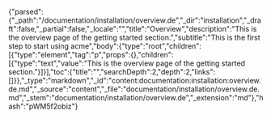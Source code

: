 {"parsed":{"_path":"/documentation/installation/overview.de","_dir":"installation","_draft":false,"_partial":false,"_locale":"","title":"Overview","description":"This is the overview page of the getting started section.","subtitle":"This is the first step to start using acme","body":{"type":"root","children":[{"type":"element","tag":"p","props":{},"children":[{"type":"text","value":"This is the overview page of the getting started section."}]}],"toc":{"title":"","searchDepth":2,"depth":2,"links":[]}},"_type":"markdown","_id":"content:documentation:installation:overview.de.md","_source":"content","_file":"documentation/installation/overview.de.md","_stem":"documentation/installation/overview.de","_extension":"md"},"hash":"pWM5f2obiz"}